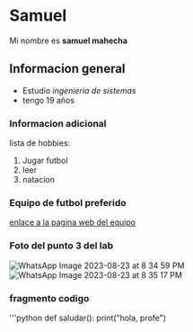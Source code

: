 # Samuel
Mi nombre es **samuel mahecha**
## Informacion general 
- Estudio *ingenieria de sistemas*
- tengo 19 años
### Informacion adicional
lista de hobbies:
1. Jugar futbol
2. leer
3. natacion
### Equipo de futbol preferido
[enlace a la pagina web del equipo](https://www.realmadrid.com/)
### Foto del punto 3 del lab
[]()![WhatsApp Image 2023-08-23 at 8 34 59 PM](https://github.com/samuelmahecha/cvds-lab1-/assets/112221181/f867e38f-df74-4ee6-8afb-af322edb7b57)
![WhatsApp Image 2023-08-23 at 8 35 17 PM](https://github.com/samuelmahecha/cvds-lab1-/assets/112221181/3fe9ba9a-7570-4fba-9c23-efb3a56cafc5)

### fragmento codigo
'''python
def saludar():
   print("hola, profe")
